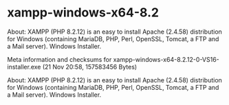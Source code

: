 # xampp-windows-x64-8.2
About: XAMPP (PHP 8.2.12) is an easy to install Apache (2.4.58) distribution for Windows (containing MariaDB, PHP, Perl, OpenSSL, Tomcat, a FTP and a Mail server). Windows Installer.

Meta information and checksums for xampp-windows-x64-8.2.12-0-VS16-installer.exe (21 Nov 20:58, 157583456 Bytes)

About: XAMPP (PHP 8.2.12) is an easy to install Apache (2.4.58) distribution for Windows (containing MariaDB, PHP, Perl, OpenSSL, Tomcat, a FTP and a Mail server). Windows Installer.

